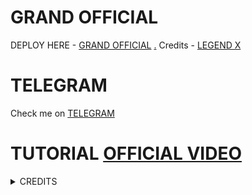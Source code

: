 # GRAND OFFICIAL

DEPLOY HERE - [GRAND OFFICIAL](https://dashboard.heroku.com/new?button-url=https%3A%2F%2Fgithub.com%2Flegendx22%2FGRANDROBOT&template=https%3A%2F%2Fgithub.com%2Flegendx22%2FGRANDROBOT)
[.](https://heroku.com/deploy)
Credits - [LEGEND X](https://t.me/legendx22)

# TELEGRAM
Check me on [TELEGRAM](https://t.me/grand50_bot)
# TUTORIAL [OFFICIAL VIDEO](https://youtu.be/JK9cLTDZUR0)

<details>
<summary> CREDITS </summary>
# LEGEND X
# PROBOY X
# TEAMLEGEND
</details>
